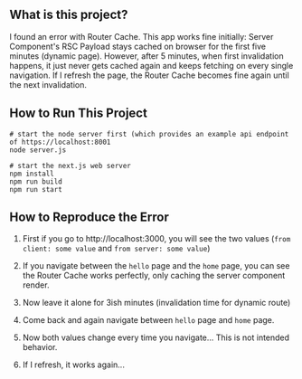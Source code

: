 ## What is this project?
I found an error with Router Cache. This app works fine initially: Server Component's RSC Payload stays cached on browser for the first five minutes (dynamic page).
However, after 5 minutes, when first invalidation happens, it just never gets cached again and keeps fetching on every single navigation.
If I refresh the page, the Router Cache becomes fine again until the next invalidation.

## How to Run This Project
```
# start the node server first (which provides an example api endpoint of https://localhost:8001
node server.js

# start the next.js web server
npm install
npm run build
npm run start
```

## How to Reproduce the Error

1. First if you go to http://localhost:3000, you will see the two values (`from client: some value` and `from server: some value`)

2. If you navigate between the `hello` page and the `home` page, you can see the Router Cache works perfectly, only caching the server component render.

3. Now leave it alone for 3ish minutes (invalidation time for dynamic route)

4. Come back and again navigate between `hello` page and `home` page.

5. Now both values change every time you navigate... This is not intended behavior.

6. If I refresh, it works again...

